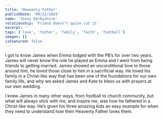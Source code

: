 ```yaml
---
title: 'Heavenly Father'
publishDate: '09/22/2024'
name: 'Jonny Darbyshire'
relationship: 'Friend doesn’t quite cut it'
excerpt: ''
tags: ['love', 'father', 'family', 'faith', 'football']
images: []
isFeatured: false
---
```


I got to know James when Emma lodged with the PB’s for over two years. James will never know the role he played as Emma and I went from being friends to getting married. James showed an unconditional love to those around him, he loved those close to him in a sacrificial way. He loved his family in a Christ-like way that has been one of the foundations for our own family life, and why we asked James and Kate to bless us with prayers at our own wedding.

I knew James in many other ways, from football to church community, but what will always stick with me, and inspire me, was how he fathered in a Christ-like way. He’s given his three amazing kids an easy example for when they need to understand how their Heavenly Father loves them.